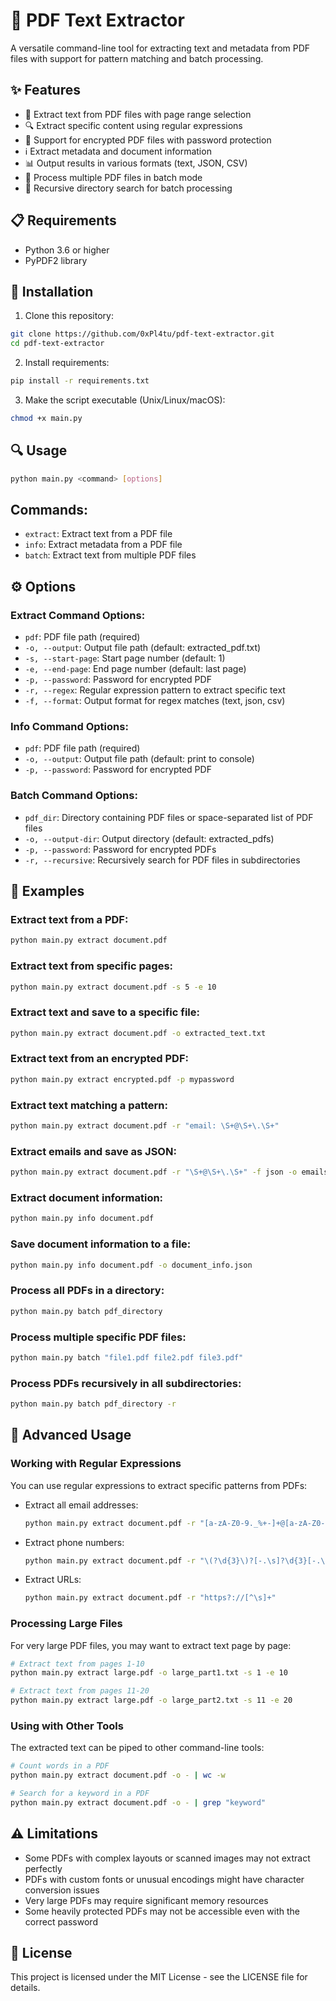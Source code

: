 # 📄 PDF Text Extractor

A versatile command-line tool for extracting text and metadata from PDF files with support for pattern matching and batch processing.

## ✨ Features

- 📃 Extract text from PDF files with page range selection
- 🔍 Extract specific content using regular expressions
- 🔐 Support for encrypted PDF files with password protection
- ℹ️ Extract metadata and document information
- 📊 Output results in various formats (text, JSON, CSV)
- 🔄 Process multiple PDF files in batch mode
- 📁 Recursive directory search for batch processing

## 📋 Requirements

- Python 3.6 or higher
- PyPDF2 library

## 🚀 Installation

1. Clone this repository:
```bash
git clone https://github.com/0xPl4tu/pdf-text-extractor.git
cd pdf-text-extractor
```

2. Install requirements:
```bash
pip install -r requirements.txt
```

3. Make the script executable (Unix/Linux/macOS):
```bash
chmod +x main.py
```

## 🔍 Usage

```bash
python main.py <command> [options]
```

## Commands:

- `extract`: Extract text from a PDF file
- `info`: Extract metadata from a PDF file
- `batch`: Extract text from multiple PDF files

## ⚙️ Options

### Extract Command Options:
- `pdf`: PDF file path (required)
- `-o, --output`: Output file path (default: extracted_pdf.txt)
- `-s, --start-page`: Start page number (default: 1)
- `-e, --end-page`: End page number (default: last page)
- `-p, --password`: Password for encrypted PDF
- `-r, --regex`: Regular expression pattern to extract specific text
- `-f, --format`: Output format for regex matches (text, json, csv)

### Info Command Options:
- `pdf`: PDF file path (required)
- `-o, --output`: Output file path (default: print to console)
- `-p, --password`: Password for encrypted PDF

### Batch Command Options:
- `pdf_dir`: Directory containing PDF files or space-separated list of PDF files
- `-o, --output-dir`: Output directory (default: extracted_pdfs)
- `-p, --password`: Password for encrypted PDFs
- `-r, --recursive`: Recursively search for PDF files in subdirectories

## 📝 Examples

### Extract text from a PDF:
```bash
python main.py extract document.pdf
```

### Extract text from specific pages:
```bash
python main.py extract document.pdf -s 5 -e 10
```

### Extract text and save to a specific file:
```bash
python main.py extract document.pdf -o extracted_text.txt
```

### Extract text from an encrypted PDF:
```bash
python main.py extract encrypted.pdf -p mypassword
```

### Extract text matching a pattern:
```bash
python main.py extract document.pdf -r "email: \S+@\S+\.\S+"
```

### Extract emails and save as JSON:
```bash
python main.py extract document.pdf -r "\S+@\S+\.\S+" -f json -o emails.json
```

### Extract document information:
```bash
python main.py info document.pdf
```

### Save document information to a file:
```bash
python main.py info document.pdf -o document_info.json
```

### Process all PDFs in a directory:
```bash
python main.py batch pdf_directory
```

### Process multiple specific PDF files:
```bash
python main.py batch "file1.pdf file2.pdf file3.pdf"
```

### Process PDFs recursively in all subdirectories:
```bash
python main.py batch pdf_directory -r
```

## 🧩 Advanced Usage

### Working with Regular Expressions

You can use regular expressions to extract specific patterns from PDFs:

- Extract all email addresses:
  ```bash
  python main.py extract document.pdf -r "[a-zA-Z0-9._%+-]+@[a-zA-Z0-9.-]+\.[a-zA-Z]{2,}"
  ```
  
- Extract phone numbers:
  ```bash
  python main.py extract document.pdf -r "\(?\d{3}\)?[-.\s]?\d{3}[-.\s]?\d{4}"
  ```

- Extract URLs:
  ```bash
  python main.py extract document.pdf -r "https?://[^\s]+"
  ```
  
### Processing Large Files

For very large PDF files, you may want to extract text page by page:
```bash
# Extract text from pages 1-10
python main.py extract large.pdf -o large_part1.txt -s 1 -e 10
```
```bash
# Extract text from pages 11-20
python main.py extract large.pdf -o large_part2.txt -s 11 -e 20
```

### Using with Other Tools

The extracted text can be piped to other command-line tools:

```bash
# Count words in a PDF
python main.py extract document.pdf -o - | wc -w
```
```bash
# Search for a keyword in a PDF
python main.py extract document.pdf -o - | grep "keyword"
```

## ⚠️ Limitations

- Some PDFs with complex layouts or scanned images may not extract perfectly
- PDFs with custom fonts or unusual encodings might have character conversion issues
- Very large PDFs may require significant memory resources
- Some heavily protected PDFs may not be accessible even with the correct password

## 📄 License

This project is licensed under the MIT License - see the LICENSE file for details.

